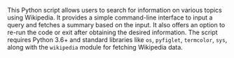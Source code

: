 This Python script allows users to search for information on various topics using Wikipedia. It provides a simple command-line interface to input a query and fetches a summary based on the input. It also offers an option to re-run the code or exit after obtaining the desired information. The script requires Python 3.6+ and standard libraries like `os`, `pyfiglet`, `termcolor`, `sys`, along with the `wikipedia` module for fetching Wikipedia data.
